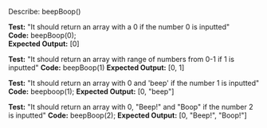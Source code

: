 Describe: beepBoop()

**Test:** "It should return an array with a 0 if the number 0 is inputted"  
**Code:** beepBoop(0);  
**Expected Output:** [0]  

**Test:** "It should return an array with range of numbers from 0-1 if 1 is inputted"
**Code:** beepBoop(1)
**Expected Output:** [0, 1]

**Test:** "It should return an array with 0 and 'beep' if the number 1 is inputted"
**Code:** beepboop(1);
**Expected Output:** [0, "beep"]

**Test:** "It should return an array with 0, "Beep!" and "Boop" if the number 2 is inputted"
**Code:** beepBoop(2);
**Expected Output:** [0, "Beep!", "Boop!"]